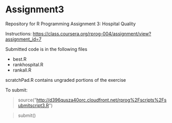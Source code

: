 Assignment3
===========

Repository for R Programming Assignment 3: Hospital Quality

Instructions: https://class.coursera.org/rprog-004/assignment/view?assignment_id=7

Submitted code is in the following files
* best.R
* rankhospital.R
* rankall.R

scratchPad.R contains ungraded portions of the exercise

To submit:
> source("http://d396qusza40orc.cloudfront.net/rprog%2Fscripts%2Fsubmitscript3.R")

> submit()

